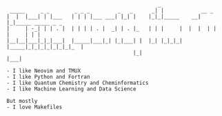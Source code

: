                                                      _                                  
     _____     _ _        _ _ _         _   _      _| |            __ _                 
    |  |  |___| | |___   | | | |___ ___| |_| |    |_|_|_____    __|  |_|_____ _____ _ _ 
    |     | -_| | | . |  | | | | . |  _| | . |_   | | |     |  |  |  | |     |     | | |
    |__|__|___|_|_|___|  |_____|___|_| |_|___| |  |_| |_|_|_|  |_____|_|_|_|_|_|_|_|_  |
                                             |_|                                   |___|

    - I like Neovim and TMUX
    - I like Python and Fortran
    - I like Quantum Chemistry and Cheminformatics
    - I like Machine Learning and Data Science
    
    But mostly
    - I love Makefiles
    
    
    




<!--
**charnley/charnley** is a ✨ _special_ ✨ repository because its `README.md` (this file) appears on your GitHub profile.

Here are some ideas to get you started:

- 🔭 I’m currently working on ...
- 🌱 I’m currently learning ...
- 👯 I’m looking to collaborate on ...
- 🤔 I’m looking for help with ...
- 💬 Ask me about ...
- 📫 How to reach me: ...
- 😄 Pronouns: ...
- ⚡ Fun fact: ...
-->

